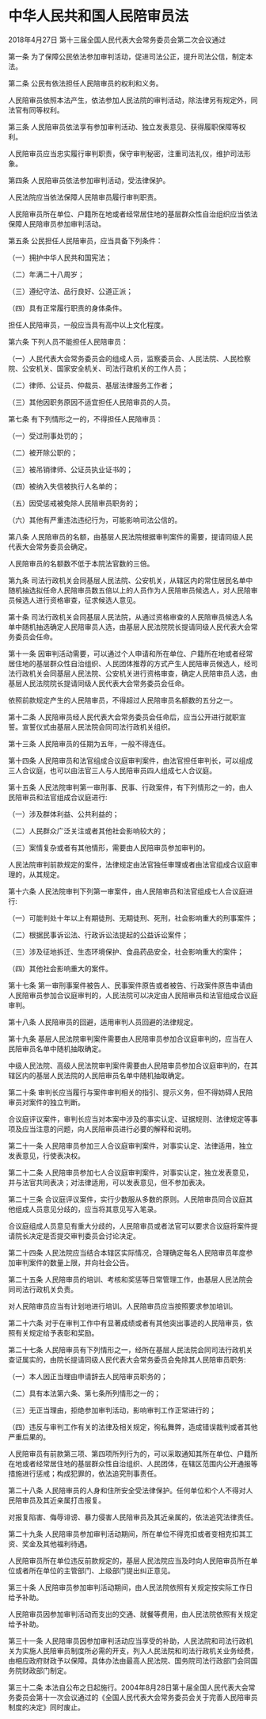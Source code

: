 # 中华人民共和国人民陪审员法

2018年4月27日 第十三届全国人民代表大会常务委员会第二次会议通过

<!-- INFO END -->

第一条 为了保障公民依法参加审判活动，促进司法公正，提升司法公信，制定本法。

第二条 公民有依法担任人民陪审员的权利和义务。

人民陪审员依照本法产生，依法参加人民法院的审判活动，除法律另有规定外，同法官有同等权利。

第三条 人民陪审员依法享有参加审判活动、独立发表意见、获得履职保障等权利。

人民陪审员应当忠实履行审判职责，保守审判秘密，注重司法礼仪，维护司法形象。

第四条 人民陪审员依法参加审判活动，受法律保护。

人民法院应当依法保障人民陪审员履行审判职责。

人民陪审员所在单位、户籍所在地或者经常居住地的基层群众性自治组织应当依法保障人民陪审员参加审判活动。

第五条 公民担任人民陪审员，应当具备下列条件：

（一）拥护中华人民共和国宪法；

（二）年满二十八周岁；

（三）遵纪守法、品行良好、公道正派；

（四）具有正常履行职责的身体条件。

担任人民陪审员，一般应当具有高中以上文化程度。

第六条 下列人员不能担任人民陪审员：

（一）人民代表大会常务委员会的组成人员，监察委员会、人民法院、人民检察院、公安机关、国家安全机关、司法行政机关的工作人员；

（二）律师、公证员、仲裁员、基层法律服务工作者；

（三）其他因职务原因不适宜担任人民陪审员的人员。

第七条 有下列情形之一的，不得担任人民陪审员：

（一）受过刑事处罚的；

（二）被开除公职的；

（三）被吊销律师、公证员执业证书的；

（四）被纳入失信被执行人名单的；

（五）因受惩戒被免除人民陪审员职务的；

（六）其他有严重违法违纪行为，可能影响司法公信的。

第八条 人民陪审员的名额，由基层人民法院根据审判案件的需要，提请同级人民代表大会常务委员会确定。

人民陪审员的名额数不低于本院法官数的三倍。

第九条 司法行政机关会同基层人民法院、公安机关，从辖区内的常住居民名单中随机抽选拟任命人民陪审员数五倍以上的人员作为人民陪审员候选人，对人民陪审员候选人进行资格审查，征求候选人意见。

第十条 司法行政机关会同基层人民法院，从通过资格审查的人民陪审员候选人名单中随机抽选确定人民陪审员人选，由基层人民法院院长提请同级人民代表大会常务委员会任命。

第十一条 因审判活动需要，可以通过个人申请和所在单位、户籍所在地或者经常居住地的基层群众性自治组织、人民团体推荐的方式产生人民陪审员候选人，经司法行政机关会同基层人民法院、公安机关进行资格审查，确定人民陪审员人选，由基层人民法院院长提请同级人民代表大会常务委员会任命。

依照前款规定产生的人民陪审员，不得超过人民陪审员名额数的五分之一。

第十二条 人民陪审员经人民代表大会常务委员会任命后，应当公开进行就职宣誓。宣誓仪式由基层人民法院会同司法行政机关组织。

第十三条 人民陪审员的任期为五年，一般不得连任。

第十四条 人民陪审员和法官组成合议庭审判案件，由法官担任审判长，可以组成三人合议庭，也可以由法官三人与人民陪审员四人组成七人合议庭。

第十五条 人民法院审判第一审刑事、民事、行政案件，有下列情形之一的，由人民陪审员和法官组成合议庭进行:

（一）涉及群体利益、公共利益的；

（二）人民群众广泛关注或者其他社会影响较大的；

（三）案情复杂或者有其他情形，需要由人民陪审员参加审判的。

人民法院审判前款规定的案件，法律规定由法官独任审理或者由法官组成合议庭审理的，从其规定。

第十六条 人民法院审判下列第一审案件，由人民陪审员和法官组成七人合议庭进行:

（一）可能判处十年以上有期徒刑、无期徒刑、死刑，社会影响重大的刑事案件；

（二）根据民事诉讼法、行政诉讼法提起的公益诉讼案件；

（三）涉及征地拆迁、生态环境保护、食品药品安全，社会影响重大的案件；

（四）其他社会影响重大的案件。

第十七条 第一审刑事案件被告人、民事案件原告或者被告、行政案件原告申请由人民陪审员参加合议庭审判的，人民法院可以决定由人民陪审员和法官组成合议庭审判。

第十八条 人民陪审员的回避，适用审判人员回避的法律规定。

第十九条 基层人民法院审判案件需要由人民陪审员参加合议庭审判的，应当在人民陪审员名单中随机抽取确定。

中级人民法院、高级人民法院审判案件需要由人民陪审员参加合议庭审判的，在其辖区内的基层人民法院的人民陪审员名单中随机抽取确定。

第二十条 审判长应当履行与案件审判相关的指引、提示义务，但不得妨碍人民陪审员对案件的独立判断。

合议庭评议案件，审判长应当对本案中涉及的事实认定、证据规则、法律规定等事项及应当注意的问题，向人民陪审员进行必要的解释和说明。

第二十一条 人民陪审员参加三人合议庭审判案件，对事实认定、法律适用，独立发表意见，行使表决权。

第二十二条 人民陪审员参加七人合议庭审判案件，对事实认定，独立发表意见，并与法官共同表决；对法律适用，可以发表意见，但不参加表决。

第二十三条 合议庭评议案件，实行少数服从多数的原则。人民陪审员同合议庭其他组成人员意见分歧的，应当将其意见写入笔录。

合议庭组成人员意见有重大分歧的，人民陪审员或者法官可以要求合议庭将案件提请院长决定是否提交审判委员会讨论决定。

第二十四条 人民法院应当结合本辖区实际情况，合理确定每名人民陪审员年度参加审判案件的数量上限，并向社会公告。

第二十五条 人民陪审员的培训、考核和奖惩等日常管理工作，由基层人民法院会同司法行政机关负责。

对人民陪审员应当有计划地进行培训。人民陪审员应当按照要求参加培训。

第二十六条 对于在审判工作中有显著成绩或者有其他突出事迹的人民陪审员，依照有关规定给予表彰和奖励。

第二十七条 人民陪审员有下列情形之一，经所在基层人民法院会同司法行政机关查证属实的，由院长提请同级人民代表大会常务委员会免除其人民陪审员职务:

（一）本人因正当理由申请辞去人民陪审员职务的；

（二）具有本法第六条、第七条所列情形之一的；

（三）无正当理由，拒绝参加审判活动，影响审判工作正常进行的；

（四）违反与审判工作有关的法律及相关规定，徇私舞弊，造成错误裁判或者其他严重后果的。

人民陪审员有前款第三项、第四项所列行为的，可以采取通知其所在单位、户籍所在地或者经常居住地的基层群众性自治组织、人民团体，在辖区范围内公开通报等措施进行惩戒；构成犯罪的，依法追究刑事责任。

第二十八条 人民陪审员的人身和住所安全受法律保护。任何单位和个人不得对人民陪审员及其近亲属打击报复。

对报复陷害、侮辱诽谤、暴力侵害人民陪审员及其近亲属的，依法追究法律责任。

第二十九条 人民陪审员参加审判活动期间，所在单位不得克扣或者变相克扣其工资、奖金及其他福利待遇。

人民陪审员所在单位违反前款规定的，基层人民法院应当及时向人民陪审员所在单位或者所在单位的主管部门、上级部门提出纠正意见。

第三十条 人民陪审员参加审判活动期间，由人民法院依照有关规定按实际工作日给予补助。

人民陪审员因参加审判活动而支出的交通、就餐等费用，由人民法院依照有关规定给予补助。

第三十一条 人民陪审员因参加审判活动应当享受的补助，人民法院和司法行政机关为实施人民陪审员制度所必需的开支，列入人民法院和司法行政机关业务经费，由相应政府财政予以保障。具体办法由最高人民法院、国务院司法行政部门会同国务院财政部门制定。

第三十二条 本法自公布之日起施行。2004年8月28日第十届全国人民代表大会常务委员会第十一次会议通过的《全国人民代表大会常务委员会关于完善人民陪审员制度的决定》同时废止。

